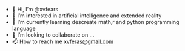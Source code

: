 - 👋 Hi, I’m @xvfears
- 👀 I’m interested in artificial intelligence and extended reality
- 🌱 I’m currently learning descreate math,r and python programming language
- 💞️ I’m looking to collaborate on ...
- 📫 How to reach me xvferas@gmail.com

<!---
xvfears/xvfears is a ✨ special ✨ repository because its `README.md` (this file) appears on your GitHub profile.
You can click the Preview link to take a look at your changes.
--->
